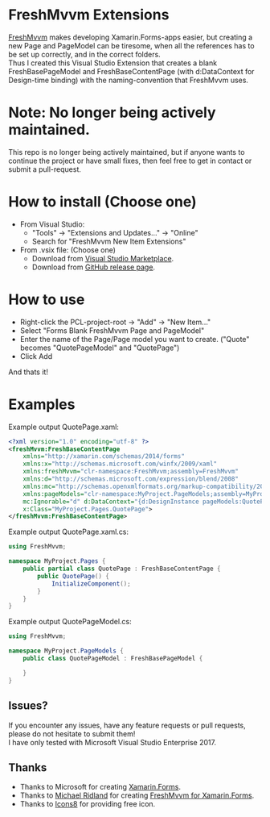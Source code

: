 # FreshMvvm Extensions
[FreshMvvm](https://github.com/rid00z/FreshMvvm) makes developing Xamarin.Forms-apps easier, but creating a new Page and PageModel can be tiresome, when all the references has to be set up correctly, and in the correct folders.  
Thus I created this Visual Studio Extension that creates a blank FreshBasePageModel and FreshBaseContentPage (with d:DataContext for Design-time binding) with the naming-convention that FreshMvvm uses.

# Note: No longer being actively maintained.
This repo is no longer being actively maintained, but if anyone wants to continue the project or have small fixes, then feel free to get in contact or submit a pull-request.

# How to install (Choose one)
* From Visual Studio:
  * "Tools" -> "Extensions and Updates..." -> "Online"
  * Search for "FreshMvvm New Item Extensions"
* From .vsix file: (Choose one)
  * Download from [Visual Studio Marketplace](https://marketplace.visualstudio.com/vsgallery/a3bdb812-8470-40b5-94e3-7c0cc6fe2aaa).
  * Download from [GitHub release page](https://github.com/XplittR/FreshMvvmExtensions/releases/).

# How to use
* Right-click the PCL-project-root -> "Add" -> "New Item..."
* Select "Forms Blank FreshMvvm Page and PageModel"
* Enter the name of the Page/Page model you want to create. ("Quote" becomes "QuotePageModel" and "QuotePage")
* Click Add

And thats it!

# Examples
Example output QuotePage.xaml:  

```xml
<?xml version="1.0" encoding="utf-8" ?>
<freshMvvm:FreshBaseContentPage
    xmlns="http://xamarin.com/schemas/2014/forms"
    xmlns:x="http://schemas.microsoft.com/winfx/2009/xaml"
    xmlns:freshMvvm="clr-namespace:FreshMvvm;assembly=FreshMvvm"
    xmlns:d="http://schemas.microsoft.com/expression/blend/2008"
    xmlns:mc="http://schemas.openxmlformats.org/markup-compatibility/2006"
    xmlns:pageModels="clr-namespace:MyProject.PageModels;assembly=MyProject"
    mc:Ignorable="d" d:DataContext="{d:DesignInstance pageModels:QuotePageModel}"
    x:Class="MyProject.Pages.QuotePage">
</freshMvvm:FreshBaseContentPage>
```

Example output QuotePage.xaml.cs:  

```csharp
using FreshMvvm;

namespace MyProject.Pages {
    public partial class QuotePage : FreshBaseContentPage {
        public QuotePage() {
            InitializeComponent();
        }
    }
}
```

Example output QuotePageModel.cs:  

```csharp
using FreshMvvm;

namespace MyProject.PageModels {
    public class QuotePageModel : FreshBasePageModel {

    }
}
```

## Issues?
If you encounter any issues, have any feature requests or pull requests, please do not hesitate to submit them!  
I have only tested with Microsoft Visual Studio Enterprise 2017.

## Thanks
- Thanks to Microsoft for creating [Xamarin.Forms](https://www.xamarin.com/).
- Thanks to [Michael Ridland](https://github.com/rid00z) for creating [FreshMvvm for Xamarin.Forms](https://github.com/rid00z/FreshMvvm).
- Thanks to [Icons8](http://icons8.com) for providing free icon.
